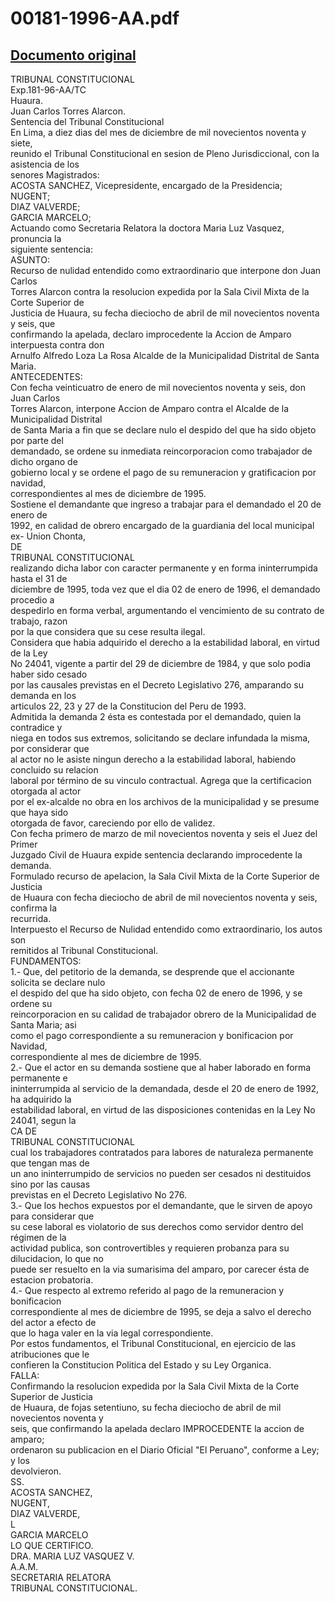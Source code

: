 
00181-1996-AA.pdf
=================
  
[Documento original](https://tc.gob.pe/jurisprudencia/1998/00181-1996-AA.pdf)  
---  
TRIBUNAL CONSTITUCIONAL  
Exp.181-96-AA/TC  
Huaura.  
Juan Carlos Torres Alarcon.  
Sentencia del Tribunal Constitucional  
En Lima, a diez dias del mes de diciembre de mil novecientos noventa y siete,  
reunido el Tribunal Constitucional en sesion de Pleno Jurisdiccional, con la asistencia de los  
senores Magistrados:  
ACOSTA SANCHEZ, Vicepresidente, encargado de la Presidencia;  
NUGENT;  
DIAZ VALVERDE;  
GARCIA MARCELO;  
Actuando como Secretaria Relatora la doctora Maria Luz Vasquez, pronuncia la  
siguiente sentencia:  
ASUNTO:  
Recurso de nulidad entendido como extraordinario que interpone don Juan Carlos  
Torres Alarcon contra la resolucion expedida por la Sala Civil Mixta de la Corte Superior de  
Justicia de Huaura, su fecha dieciocho de abril de mil novecientos noventa y seis, que  
confirmando la apelada, declaro improcedente la Accion de Amparo interpuesta contra don  
Arnulfo Alfredo Loza La Rosa Alcalde de la Municipalidad Distrital de Santa Maria.  
ANTECEDENTES:  
Con fecha veinticuatro de enero de mil novecientos noventa y seis, don Juan Carlos  
Torres Alarcon, interpone Accion de Amparo contra el Alcalde de la Municipalidad Distrital  
de Santa Maria a fin que se declare nulo el despido del que ha sido objeto por parte del  
demandado, se ordene su inmediata reincorporacion como trabajador de dicho organo de  
gobierno local y se ordene el pago de su remuneracion y gratificacion por navidad,  
correspondientes al mes de diciembre de 1995.  
Sostiene el demandante que ingreso a trabajar para el demandado el 20 de enero de  
1992, en calidad de obrero encargado de la guardiania del local municipal ex- Union Chonta,  
DE  
TRIBUNAL CONSTITUCIONAL  
realizando dicha labor con caracter permanente y en forma ininterrumpida hasta el 31 de  
diciembre de 1995, toda vez que el dia 02 de enero de 1996, el demandado procedio a  
despedirlo en forma verbal, argumentando el vencimiento de su contrato de trabajo, razon  
por la que considera que su cese resulta ilegal.  
Considera que habia adquirido el derecho a la estabilidad laboral, en virtud de la Ley  
No 24041, vigente a partir del 29 de diciembre de 1984, y que solo podia haber sido cesado  
por las causales previstas en el Decreto Legislativo 276, amparando su demanda en los  
articulos 22, 23 y 27 de la Constitucion del Peru de 1993.  
Admitida la demanda 2 ésta es contestada por el demandado, quien la contradice y  
niega en todos sus extremos, solicitando se declare infundada la misma, por considerar que  
al actor no le asiste ningun derecho a la estabilidad laboral, habiendo concluido su relacion  
laboral por término de su vinculo contractual. Agrega que la certificacion otorgada al actor  
por el ex-alcalde no obra en los archivos de la municipalidad y se presume que haya sido  
otorgada de favor, careciendo por ello de validez.  
Con fecha primero de marzo de mil novecientos noventa y seis el Juez del Primer  
Juzgado Civil de Huaura expide sentencia declarando improcedente la demanda.  
Formulado recurso de apelacion, la Sala Civil Mixta de la Corte Superior de Justicia  
de Huaura con fecha dieciocho de abril de mil novecientos noventa y seis, confirma la  
recurrida.  
Interpuesto el Recurso de Nulidad entendido como extraordinario, los autos son  
remitidos al Tribunal Constitucional.  
FUNDAMENTOS:  
1.- Que, del petitorio de la demanda, se desprende que el accionante solicita se declare nulo  
el despido del que ha sido objeto, con fecha 02 de enero de 1996, y se ordene su  
reincorporacion en su calidad de trabajador obrero de la Municipalidad de Santa Maria; asi  
como el pago correspondiente a su remuneracion y bonificacion por Navidad,  
correspondiente al mes de diciembre de 1995.  
2.- Que el actor en su demanda sostiene que al haber laborado en forma permanente e  
ininterrumpida al servicio de la demandada, desde el 20 de enero de 1992, ha adquirido la  
estabilidad laboral, en virtud de las disposiciones contenidas en la Ley No 24041, segun la  
CA DE  
TRIBUNAL CONSTITUCIONAL  
cual los trabajadores contratados para labores de naturaleza permanente que tengan mas de  
un ano ininterrumpido de servicios no pueden ser cesados ni destituidos sino por las causas  
previstas en el Decreto Legislativo No 276.  
3.- Que los hechos expuestos por el demandante, que le sirven de apoyo para considerar que  
su cese laboral es violatorio de sus derechos como servidor dentro del régimen de la  
actividad publica, son controvertibles y requieren probanza para su dilucidacion, lo que no  
puede ser resuelto en la via sumarisima del amparo, por carecer ésta de estacion probatoria.  
4.- Que respecto al extremo referido al pago de la remuneracion y bonificacion  
correspondiente al mes de diciembre de 1995, se deja a salvo el derecho del actor a efecto de  
que lo haga valer en la via legal correspondiente.  
Por estos fundamentos, el Tribunal Constitucional, en ejercicio de las atribuciones que le  
confieren la Constitucion Politica del Estado y su Ley Organica.  
FALLA:  
Confirmando la resolucion expedida por la Sala Civil Mixta de la Corte Superior de Justicia  
de Huaura, de fojas setentiuno, su fecha dieciocho de abril de mil novecientos noventa y  
seis, que confirmando la apelada declaro IMPROCEDENTE la accion de amparo;  
ordenaron su publicacion en el Diario Oficial "El Peruano", conforme a Ley; y los  
devolvieron.  
SS.  
ACOSTA SANCHEZ,  
NUGENT,  
DIAZ VALVERDE,  
L  
GARCIA MARCELO  
LO QUE CERTIFICO.  
DRA. MARIA LUZ VASQUEZ V.  
A.A.M.  
SECRETARIA RELATORA  
TRIBUNAL CONSTITUCIONAL.